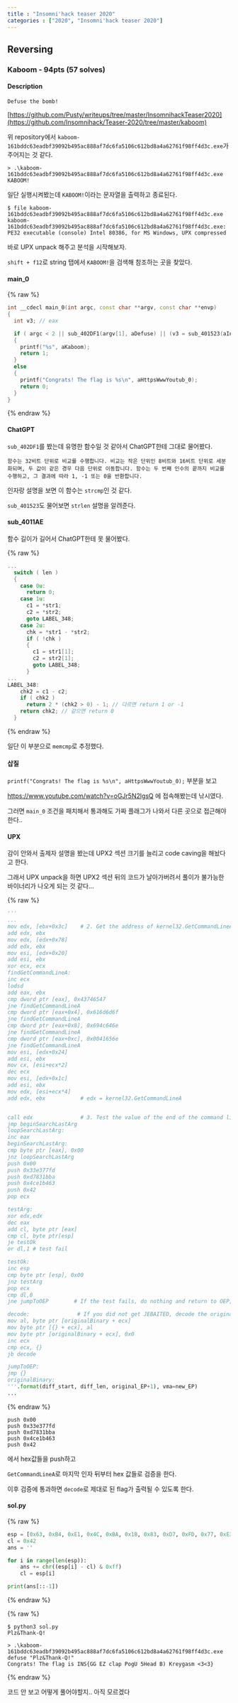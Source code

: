 ```yaml
---
title : "Insomni'hack teaser 2020"
categories : ["2020", "Insomni'hack teaser 2020"]
---
```


## Reversing

### Kaboom - 94pts (57 solves)

#### Description

```
Defuse the bomb!
```

[https://github.com/Pusty/writeups/tree/master/InsomnihackTeaser2020](https://github.com/Insomnihack/Teaser-2020/tree/master/kaboom)

위 repository에서 `kaboom-161bddc63eadbf39092b495ac888af7dc6fa5106c612bd8a4a62761f98ff4d3c.exe`가 주어지는 것 같다.

```console
> .\kaboom-161bddc63eadbf39092b495ac888af7dc6fa5106c612bd8a4a62761f98ff4d3c.exe
KABOOM!
```

일단 실행시켜봤는데 `KABOOM!`이라는 문자열을 출력하고 종료된다.

```console
$ file kaboom-161bddc63eadbf39092b495ac888af7dc6fa5106c612bd8a4a62761f98ff4d3c.exe 
kaboom-161bddc63eadbf39092b495ac888af7dc6fa5106c612bd8a4a62761f98ff4d3c.exe: PE32 executable (console) Intel 80386, for MS Windows, UPX compressed
```

바로 UPX unpack 해주고 분석을 시작해보자.

`shift + f12`로 string 탭에서 `KABOOM!`을 검색해 참조하는 곳을 찾았다.

#### main_0

{% raw %}
```c++
int __cdecl main_0(int argc, const char **argv, const char **envp)
{
  int v3; // eax

  if ( argc < 2 || sub_402DF1(argv[1], aDefuse) || (v3 = sub_401523(aIns), sub_4011AE(aIns_0, aHttpsWwwYoutub, v3)) )
  {
    printf("%s", aKaboom);
    return 1;
  }
  else
  {
    printf("Congrats! The flag is %s\n", aHttpsWwwYoutub_0);
    return 0;
  }
}
```
{% endraw %}

#### ChatGPT

`sub_402DF1`를 봤는데 유명한 함수일 것 같아서 ChatGPT한테 그대로 물어봤다.

```
함수는 32비트 단위로 비교를 수행합니다. 비교는 작은 단위인 8비트와 16비트 단위로 세분화되며, 두 값이 같은 경우 다음 단위로 이동합니다. 함수는 두 번째 인수의 끝까지 비교를 수행하고, 그 결과에 따라 1, -1 또는 0을 반환합니다.
```

인자랑 설명을 보면 이 함수는 `strcmp`인 것 같다.

`sub_401523`도 물어보면 `strlen` 설명을 알려준다.

#### sub_4011AE

함수 길이가 길어서 ChatGPT한테 못 물어봤다.

{% raw %}
```c++
...
  switch ( len )
  {
    case 0u:
      return 0;
    case 1u:
      c1 = *str1;
      c2 = *str2;
      goto LABEL_348;
    case 2u:
      chk = *str1 - *str2;
      if ( !chk )
      {
        c1 = str1[1];
        c2 = str2[1];
        goto LABEL_348;
      }
...
LABEL_348:
    chk2 = c1 - c2;
    if ( chk2 )
      return 2 * (chk2 > 0) - 1; // 다르면 return 1 or -1
    return chk2; // 같으면 return 0
  }
```
{% endraw %}

일단 이 부분으로 `memcmp`로 추정했다.

#### 삽질

`printf("Congrats! The flag is %s\n", aHttpsWwwYoutub_0);` 부분을 보고

https://www.youtube.com/watch?v=oGJr5N2lgsQ 에 접속해봤는데 낚시였다.

그러면 `main_0` 조건을 패치해서 통과해도 가짜 플래그가 나와서 다른 곳으로 접근해야 한다..

#### UPX

감이 안와서 출제자 설명을 봤는데 UPX2 섹션 크기를 늘리고 code caving을 해놨다고 한다.

그래서 UPX unpack을 하면 UPX2 섹션 뒤의 코드가 날아가버려서 풀이가 불가능한 바이너리가 나오게 되는 것 같다...

{% raw %}
```python
'''
...
mov edx, [ebx+0x3c]    # 2. Get the address of kernel32.GetCommandLineA in edx
add edx, ebx
mov edx, [edx+0x78]
add edx, ebx
mov esi, [edx+0x20]
add esi, ebx
xor ecx, ecx
findGetCommandLineA:
inc ecx
lodsd
add eax, ebx
cmp dword ptr [eax], 0x43746547
jne findGetCommandLineA
cmp dword ptr [eax+0x4], 0x616d6d6f
jne findGetCommandLineA
cmp dword ptr [eax+0x8], 0x694c646e
jne findGetCommandLineA
cmp dword ptr [eax+0xc], 0x0041656e
jne findGetCommandLineA
mov esi, [edx+0x24]
add esi, ebx
mov cx, [esi+ecx*2]
dec ecx
mov esi, [edx+0x1c]
add esi, ebx
mov edx, [esi+ecx*4]
add edx, ebx           # edx = kernel32.GetCommandLineA


call edx               # 3. Test the value of the end of the command line (the last argument)
jmp beginSearchLastArg
loopSearchLastArg:
inc eax
beginSearchLastArg:
cmp byte ptr [eax], 0x00
jnz loopSearchLastArg
push 0x00
push 0x33e377fd
push 0xd7831bba
push 0x4ce1b463
push 0x42
pop ecx

testArg:
xor edx,edx
dec eax
add cl, byte ptr [eax]
cmp cl, byte ptr[esp]
je testOk        
or dl,1 # test fail

testOk:
inc esp
cmp byte ptr [esp], 0x00
jnz testArg              
pop ecx
cmp dl,0
jne jumpToOEP        # If the test fails, do nothing and return to OEP, get JEBAITED

decode:               # If you did not get JEBAITED, decode the original binary
mov al, byte ptr [originalBinary + ecx]
mov byte ptr [{} + ecx], al
mov byte ptr [originalBinary + ecx], 0x0
inc ecx
cmp ecx, {}
jb decode

jumpToOEP:
jmp {}
originalBinary:
'''.format(diff_start, diff_len, original_EP+1), vma=new_EP)
...
```
{% endraw %}

```
push 0x00
push 0x33e377fd
push 0xd7831bba
push 0x4ce1b463
push 0x42
```
에서 hex값들을 push하고 

`GetCommandLineA`로 마지막 인자 뒤부터 hex 값들로 검증을 한다.

이후 검증에 통과하면 `decode`로 제대로 된 flag가 출력될 수 있도록 한다.

#### sol.py

{% raw %}
```python
esp = [0x63, 0xB4, 0xE1, 0x4C, 0xBA, 0x1B, 0x83, 0xD7, 0xFD, 0x77, 0xE3, 0x33]
cl = 0x42
ans = ''

for i in range(len(esp)):
    ans += chr((esp[i] - cl) & 0xff)
    cl = esp[i]

print(ans[::-1])
```
{% endraw %}

{% raw %}
```console
$ python3 sol.py 
Plz&Thank-Q!
```

```console
> .\kaboom-161bddc63eadbf39092b495ac888af7dc6fa5106c612bd8a4a62761f98ff4d3c.exe defuse "Plz&Thank-Q!"
Congrats! The flag is INS{GG EZ clap PogU 5Head B) Kreygasm <3<3}
```
{% endraw %}

코드 안 보고 어떻게 풀어야할지.. 아직 모르겠다
